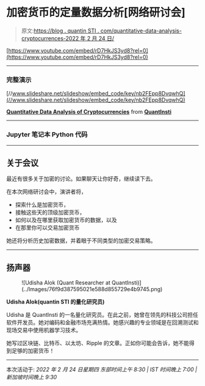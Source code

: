 # 加密货币的定量数据分析[网络研讨会]

> 原文:[https://blog . quantin STI . com/quantitative-data-analysis-cryptocurrences-2022 年 2 月 24 日/](https://blog.quantinsti.com/quantitative-data-analysis-cryptocurrencies-24-february-2022/)

[https://www.youtube.com/embed/rD7HkJS3yd8?rel=0](https://www.youtube.com/embed/rD7HkJS3yd8?rel=0)

* * *

### 完整演示

[//www.slideshare.net/slideshow/embed_code/key/nb2FEpp8DvqwhQ](//www.slideshare.net/slideshow/embed_code/key/nb2FEpp8DvqwhQ)

**[Quantitative Data Analysis of Cryptocurrencies](//www.slideshare.net/QuantInsti/quantitative-data-analysis-of-cryptocurrencies "Quantitative Data Analysis of Cryptocurrencies")** from **[QuantInsti](//www.slideshare.net/QuantInsti)**

* * *

### Jupyter 笔记本 Python 代码

* * *

## 关于会议

最近有很多关于加密的讨论。如果聊天让你好奇，继续读下去。

在本次网络研讨会中，演讲者将，

*   探索什么是加密货币，
*   接触这些天的顶级加密货币，
*   如何以及在哪里获取加密货币的数据，以及
*   在那里你可以交易加密货币

她还将分析历史加密数据，并着眼于不同类型的加密交易策略。

* * *

## 扬声器

<figure class="kg-card kg-image-card">![Udisha Alok (Quant Researcher at QuantInsti)](../Images/76f9d387595021e588d855729e4b9745.png)</figure>

**Udisha Alok(quantin STI 的量化研究员)**

Udisha 是 QuantInsti 的一名量化研究员。在此之前，她曾在领先的科技公司担任软件开发员。她对编码和金融市场充满热情。她感兴趣的专业领域是在回溯测试和现场交易中使用机器学习技术。

她写过区块链、比特币、以太坊、Ripple 的文章。正如你可能会告诉，她不能得到足够的加密货币！

* * *

本次活动于:
*2022 年 2 月 24 日星期四
东部时间上午 8:30 | IST 时间晚上 7:00 |新加坡时间晚上 9:30*